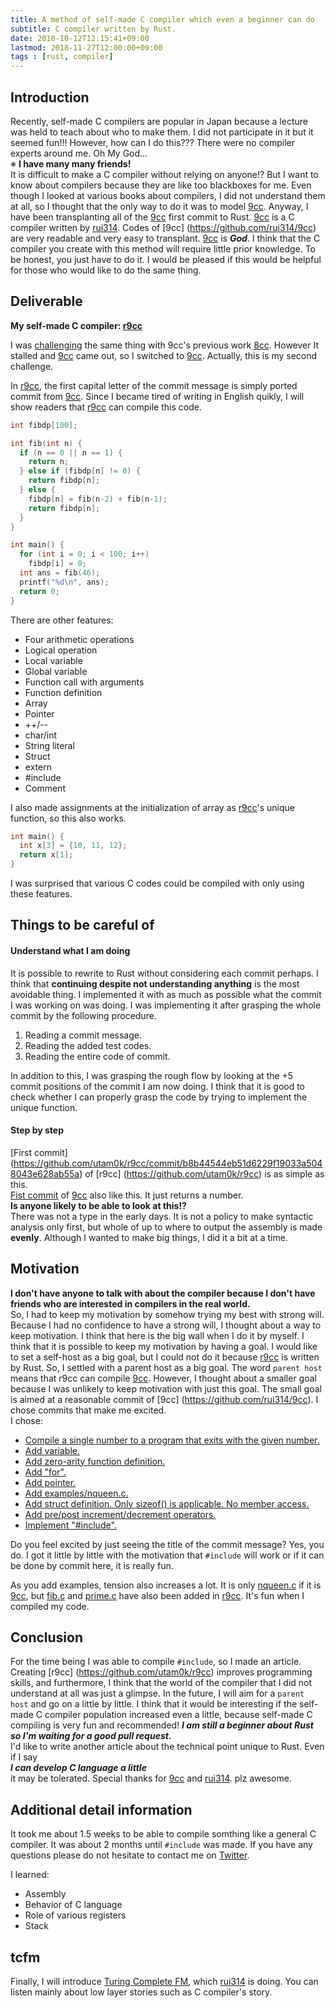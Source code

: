 ```yaml
---
title: A method of self-made C compiler which even a beginner can do
subtitle: C compiler written by Rust.
date: 2018-10-12T12:15:41+09:00
lastmod: 2018-11-27T12:00:00+09:00
tags : [rust, compiler]
---
```


## Introduction
Recently, self-made C compilers are popular in Japan because a lecture was held to teach about who to make them.
I did not participate in it but it seemed fun!!! However, how can I do this???
There were no compiler experts around me. Oh My God...   
※ **I have many many friends!**  
It is difficult to make a C compiler without relying on anyone!?
But I want to know about compilers because they are like too blackboxes for me.
Even though I looked at various books about compilers, 
I did not understand them at all, so I thought that the only way to do it was to model [9cc](https://github.com/rui314/9cc).
Anyway, I have been transplanting all of the [9cc](https://github.com/rui314/9cc) first commit to Rust.
[9cc](https://github.com/rui314/9cc) is a C compiler written by [rui314](https://twitter.com/rui314).
Codes of [9cc] (https://github.com/rui314/9cc) are very readable and very easy to transplant.
[9cc](https://github.com/rui314/9cc) is ***God***.
I think that the C compiler you create with this method will require little prior knowledge.
To be honest, you just have to do it.
I would be pleased if this would be helpful for those who would like to do the same thing.

## Deliverable
**My self-made C compiler: [r9cc](https://github.com/utam0k/r9cc)**   

I was [challenging](https://github.com/utam0k/r8cc) the same thing with 9cc's previous work [8cc](https://github.com/rui314/8cc).
However It stalled and [9cc](https://github.com/rui314/9cc) came out,
so I switched to [9cc](https://github.com/rui314/9cc).
Actually, this is my second challenge.

In [r9cc](https://github.com/utam0k/r9cc), the first capital letter of the commit message is simply ported commit from [9cc](https://github.com/rui314/9cc).
Since I became tired of writing in English quikly, 
I will show readers that [r9cc](https://github.com/utam0k/r9cc) can compile this code.
``` c
int fibdp[100];

int fib(int n) {
  if (n == 0 || n == 1) {
    return n;
  } else if (fibdp[n] != 0) {
    return fibdp[n];
  } else {
    fibdp[n] = fib(n-2) + fib(n-1);
    return fibdp[n];
  }
}

int main() {
  for (int i = 0; i < 100; i++)
    fibdp[i] = 0;
  int ans = fib(46);
  printf("%d\n", ans);
  return 0;
}
```

There are other features:

- Four arithmetic operations
- Logical operation
- Local variable
- Global variable
- Function call with arguments
- Function definition
- Array
- Pointer
- ++/\-\-
- char/int
- String literal
- Struct
- extern
- #include
- Comment

I also made assignments at the initialization of array as [r9cc](https://github.com/utam0k/r9cc)'s unique function, so this also works.
```c
int main() {
  int x[3] = {10, 11, 12};
  return x[1];
}
```

I was surprised that various C codes could be compiled with only using these features.

## Things to be careful of
#### Understand what I am doing
It is possible to rewrite to Rust without considering each commit perhaps.
I think that **continuing despite not understanding anything** is the most avoidable thing.
I implemented it with as much as possible what the commit I was working on was doing.
I was implementing it after grasping the whole commit by the following procedure.

1. Reading a commit message.
2. Reading the added test codes.
3. Reading the entire code of commit.

In addition to this, I was grasping the rough flow by looking at the +5 commit positions of the commit I am now doing.
I think that it is good to check whether I can properly grasp the code by trying to implement the unique function.

#### Step by step
[First commit] (https://github.com/utam0k/r9cc/commit/b8b44544eb51d6229f19033a5048043e628ab55a) of [r9cc] (https://github.com/utam0k/r9cc) is as simple as this.  
[Fist commit](https://github.com/rui314/9cc/commit/56e94442ae8844688d5390851e5b29ba0c946e2f) of [9cc](https://github.com/rui314/9cc) also like this.
It just returns a number.  
**Is anyone likely to be able to look at this!?**  
There was not a type in the early days.
It is not a policy to make syntactic analysis only first, but whole of up to where to output the assembly is made **evenly**.
Although I wanted to make big things, I did it a bit at a time.

## Motivation
**I don't have anyone to talk with about the compiler because I don't have friends who are interested in compilers in the real world.**  
So, I had to keep my motivation by somehow trying my best with strong will.
Because I had no confidence to have a strong will, I thought about a way to keep motivation.
I think that here is the big wall when I do it by myself.
I think that it is possible to keep my motivation by having a goal.
I would like to set a self-host as a big goal, but I could not do it because [r9cc](https://github.com/rui314/9cc) is written by Rust.
So, I settled with a parent host as a big goal.
The word `parent host` means that r9cc can compile [9cc](https://github.com/rui314/9cc).
However, I thought about a smaller goal because I was unlikely to keep motivation with just this goal.
The small goal is aimed at a reasonable commit of [9cc] (https://github.com/rui314/9cc).
I chose commits that make me excited.  
I chose:

- [Compile a single number to a program that exits with the given number.](https://github.com/rui314/9cc/commit/56e94442ae8844688d5390851e5b29ba0c946e2f)
- [Add variable.](https://github.com/rui314/9cc/commit/42e403e3de0c6457bc11ab14c55a9dad27ed82be)
- [Add zero-arity function definition.](https://github.com/rui314/9cc/commit/c7933acab4e410aa0c0c7a38358092208ace822d)
- [Add "for".](https://github.com/rui314/9cc/commit/b487b30ab0c600b764ea3a94e2502b68f5ee4194)
- [Add pointer.](https://github.com/rui314/9cc/commit/e43b738d6bb6ecd397e09b46346e0825a00d89e6)
- [Add examples/nqueen.c.](https://github.com/rui314/9cc/commit/63739ad7ef08ee7e037862dfa05739ce00abac5f)
- [Add struct definition. Only sizeof() is applicable. No member access.](https://github.com/rui314/9cc/commit/bf717fa5e53ebbae9f949515d3662f77af4ff4dd)
- [Add pre/post increment/decrement operators.](https://github.com/rui314/9cc/commit/a406a04660d848e083d7b39610409fd9ba497142)
- [Implement "#include".](https://github.com/rui314/9cc/commit/a382606b9728ca33f5dedae4f6ca5cc3c9404838)

Do you feel excited by just seeing the title of the commit message? Yes, you do.
I got it little by little with the motivation that `#include` will work or if it can be done by commit here, it is really fun.

As you add examples, tension also increases a lot.
It is only [nqueen.c](https://github.com/rui314/9cc/blob/master/examples/nqueen.c) if it is [9cc](https://github.com/rui314/9cc),
but [fib.c](https://github.com/utam0k/r9cc/blob/master/examples/fib.c) and [prime.c](https://github.com/utam0k/r9cc/blob/master/examples/prime.c) 
have also been added in [r9cc](https://github.com/utam0k/r9cc).
It's fun when I compiled my code.

## Conclusion
For the time being I was able to compile `#include`, so I made an article.
Creating [r9cc] (https://github.com/utam0k/r9cc) improves programming skills, 
and furthermore, I think that the world of the compiler that I did not understand at all was just a glimpse.
In the future, I will aim for a `parent host` and go on a little by little.
I think that it would be interesting if the self-made C compiler population increased even a little,
because self-made C compiling is very fun and recommended!
***I am still a beginner about Rust so I'm waiting for a good pull request.***  
I'd like to write another article about the technical point unique to Rust.
Even if I say  
***I can develop C language a little***   
it may be tolerated.
Special thanks for [9cc](https://github.com/rui314/9cc) and [rui314](https://twitter.com/rui314).
plz awesome.

## Additional detail information
It took me about 1.5 weeks to be able to compile somthing like a general C compiler.
It was about 2 months until `#include` was made.
If you have any questions please do not hesitate to contact me on [Twitter](https://twitter.com/utam0k).

I learned:

- Assembly
- Behavior of C language
- Role of various registers
- Stack

## tcfm
Finally, I will introduce [Turing Complete FM](https://turingcomplete.fm/), which [rui314](https://twitter.com/rui314) is doing.
You can listen mainly about low layer stories such as C compiler's story.
